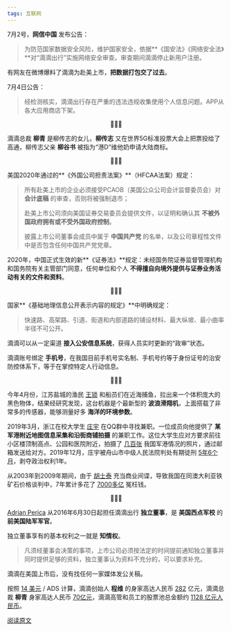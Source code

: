 ```yaml
---
tags: 互联网
---
```




7月2号，**网信中国** 发布公告：

> 为防范国家数据安全风险，维护国家安全，依据**《国安法》《网络安全法》**对“滴滴出行”实施网络安全审查。审查期间滴滴停止新用户注册。

有网友在微博爆料了滴滴为赴美上市，**把数据打包交了过去**。

7月4日公告：

> 经检测核实，滴滴出行存在严重的违法违规收集使用个人信息问题。APP从各大应用商店下架。

<center>🍋🍋🍋</center>

滴滴总裁 **柳青** 是柳传志的女儿，**柳传志** 又在世界5G标准投票大会上把票投给了高通，柳传志父亲 **柳谷书** 被指为“港D”维他奶申请大陆商标。

<center>🍋🍋🍋</center>

美国2020年通过的**《外国公司担责法案》**（HFCAA法案）规定：

> 所有赴美上市的企业必须接受PCAOB（美国公众公司会计监督委员会）对 **会计底稿** 的审查，否则将被强制退市；
>
> 赴美上市公司须向美国证券交易委员会提供文件，以证明和确认其 **不被外国政府拥有或不受外国政府控制**。
>
> 披露上市公司董事会成员中属于 **中国共产党** 的名单，以及公司章程性文件中是否包含任何中国共产党党章。

2020年，中国正式生效的新**《证券法》**规定：未经国务院证券监督管理机构和国务院有关主管部门同意，任何单位和个人 **不得擅自向境外提供与证券业务活动有关的文件和资料**。

<center>🍋🍋🍋</center>

国家**《基础地理信息公开表示内容的规定》**中明确规定：

> 快速路、高架路、引道、街道和内部道路的铺设材料、最大纵坡、最小曲率半径不可公开。

滴滴可以从一定渠道 **接入公安信息系统**，获得人员实时更新的“政审”状态。

滴滴账号绑定 **手机号**，在我国目前手机号实名制、手机号约等于身份证号的治安防控体系下，等于在掌控特定人行动信息。

<center>🍋🍋🍋</center>

今年4月份，江苏盐城的渔民 <u>王锁</u> 和船员们在近海捕鱼，拉出来一个体积庞大的黑色物体，结果经研究发现，这台机器是个最新型的 **波浪滑翔机**，上面搭载了非常多的传感器，能够测量好多 **海洋的环境参数**。

2019年3月，浙江在校大学生 <u>庄宇</u> 在QQ群中寻找兼职。一位成员向他提供了 **某军港附近地图信息采集和沿街商铺拍摄** 的兼职工作。这位大学生应对方要求前往小区楼顶制高点、公园和医院附近，拍摄了 <u>几百张</u> 我国军港情况的照片，通过邮箱发送给对方。2019年12月，庄宇被舟山市中级人民法院判处有期徒刑 <u>5年6个月</u>，剥夺政治权利1年。

从2003年到2009年期间，由于 <u>胡士泰</u> 充当商业间谍，导致我国在同澳大利亚铁矿石价格谈判中，7年累计多花了 <u>7000多亿</u> 冤枉钱。

<center>🍋🍋🍋</center>

<u>Adrian Perica</u> 从2016年6月30日起担任滴滴出行 **独立董事**，是 **美国西点军校** 的 **前美国陆军军官**。

独立董事享有的基本权利之一就是 **知情权**。

> 凡须经董事会决策的事项，上市公司必须按法定的时间提前通知独立董事并同时提供足够的资料，独立董事认为资料不充分的，可以要求补充。

滴滴在美国上市后，没有找任何一家媒体发公关稿。

按照 <u>14 美元</u> / ADS 计算，滴滴创始人 **程维** 的身家高达人民币  <u>282</u> 亿元，滴滴总裁 **柳青** 身家高达人民币 <u>70亿元</u>，滴滴高管和员工的股票池总金额约 <u>1128 亿元人民币</u>。

[阅读原文](https://mp.weixin.qq.com/s/m8hWPLwGotR-dX7gxj8nJg)